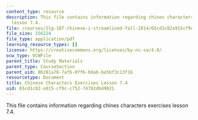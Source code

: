 ```yaml
---
content_type: resource
description: This file contains information regarding chines characters exercises
  lesson 7.4.
file: /courses/21g-107-chinese-i-streamlined-fall-2014/65cd1c82a915cf9cc75274702db49921_MIT21G_107F14_L7_st4_7.4.pdf
file_size: 156224
file_type: application/pdf
learning_resource_types: []
license: https://creativecommons.org/licenses/by-nc-sa/4.0/
ocw_type: OCWFile
parent_title: Study Materials
parent_type: CourseSection
parent_uid: 8b281a78-7af6-0ff6-b9ab-be5bf3c13f16
resourcetype: Document
title: Chinese Characters Exercises Lesson 7.4
uid: 65cd1c82-a915-cf9c-c752-74702db49921
---
```

This file contains information regarding chines characters exercises lesson 7.4.